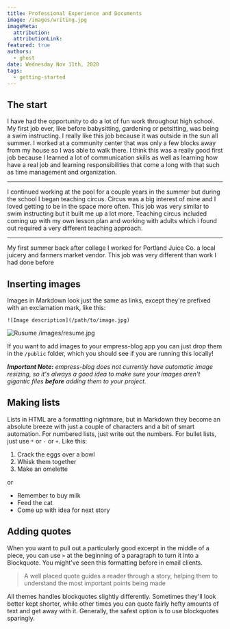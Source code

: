 ```yaml
---
title: Professional Experience and Documents
image: /images/writing.jpg
imageMeta:
  attribution:
  attributionLink:
featured: true
authors:
  - ghost
date: Wednesday Nov 11th, 2020
tags:
  - getting-started
---
```

## The start
I have had the opportunity to do a lot of fun work throughout high school. My first job ever, like before babysitting, gardening or petsitting, was being a swim instructing. I really like this job because it was outside in the sun all summer. I worked at a community center that was only a few blocks away from my house so I was able to walk there. I think this was a really good first job because I learned a lot of communication skills as well as learning how have a real job and learning responsibilities that come a long with that such as time management and organization.

---

I continued working at the pool for a couple years in the summer but during the school I began teaching circus. Circus was a big interest of mine and I loved getting to be in the space more often. This job was very similar to swim instructing but it built me up a lot more. Teaching circus included coming up with my own lesson plan and working with adults which i found out required a very different teaching approach.

---

My first summer back after college I worked for Portland Juice Co. a local juicery and farmers market vendor. This job was very different than work I had done before





## Inserting images

Images in Markdown look just the same as links, except they're prefixed with an exclamation mark, like this:



`![Image description](/path/to/image.jpg)`

![Rusume](/images/resume.jpg)
/images/resume.jpg

If you want to add images to your empress-blog app you can just drop them in the `/public` folder, which you should see if you are running this locally!

_**Important Note:** empress-blog does not currently have automatic image resizing, so it's always a good idea to make sure your images aren't gigantic files **before** adding them to your project._


## Making lists

Lists in HTML are a formatting nightmare, but in Markdown they become an absolute breeze with just a couple of characters and a bit of smart automation. For numbered lists, just write out the numbers. For bullet lists, just use `*` or `-` or `+`. Like this:

1. Crack the eggs over a bowl
2. Whisk them together
3. Make an omelette

or

- Remember to buy milk
- Feed the cat
- Come up with idea for next story


## Adding quotes

When you want to pull out a particularly good excerpt in the middle of a piece, you can use `>` at the beginning of a paragraph to turn it into a Blockquote. You might've seen this formatting before in email clients.

> A well placed quote guides a reader through a story, helping them to understand the most important points being made

All themes handles blockquotes slightly differently. Sometimes they'll look better kept shorter, while other times you can quote fairly hefty amounts of text and get away with it. Generally, the safest option is to use blockquotes sparingly.
